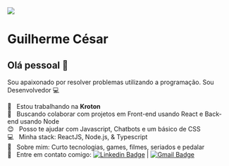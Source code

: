 <img width="auto" src="https://github.com/tgmarinho/tgmarinho/blob/master/banner.png">

# Guilherme César

## Olá pessoal 👋
Sou apaixonado por resolver problemas utilizando a programação.
Sou Desenvolvedor :computer:

 :rocket:  &nbsp; Estou trabalhando na **Kroton**
 <br/> :purple_heart: &nbsp; Buscando colaborar com projetos em Front-end usando React e Back-end usando Node
 <br/> :blush: &nbsp; Posso te ajudar com Javascript, Chatbots e um básico de CSS
 <br/> :computer: &nbsp; Minha stack: ReactJS, Node.js, & Typescript
 <br/> 💬  &nbsp; Sobre mim: Curto tecnologias, games, filmes, seriados e pedalar
 <br/> :email: &nbsp; Entre em contato comigo: [![Linkedin Badge](https://img.shields.io/badge/-GuilhermCésar-blue?style=flat-square&logo=Linkedin&logoColor=white&link=https://www.linkedin.com/in/dasilvaguicesar/)](https://www.linkedin.com/in/dasilvaguicesar/) 
| 
[![Gmail Badge](https://img.shields.io/badge/-dasilvaguicesar@gmail.com-c14438?style=flat-square&logo=Gmail&logoColor=white&link=mailto:dasilvaguicesar@gmail.com)](mailto:dasilvaguicesar@gmail.com)